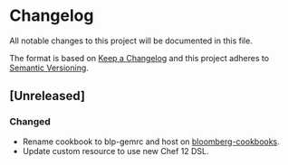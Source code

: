 # Changelog
All notable changes to this project will be documented in this file.

The format is based on [Keep a Changelog](http://keepachangelog.com/en/1.0.0/)
and this project adheres to [Semantic Versioning](http://semver.org/spec/v2.0.0.html).

## [Unreleased]

### Changed
- Rename cookbook to blp-gemrc and host on [bloomberg-cookbooks][0].
- Update custom resource to use new Chef 12 DSL.

[0]: https://github.com/bloomberg-cookbooks

